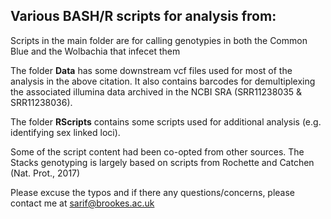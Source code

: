 ## Various BASH/R scripts for analysis from:



Scripts in the main folder are for calling genotypies in both the Common Blue
and the Wolbachia that infecet them

The folder **Data** has some downstream vcf files used for most of the analysis in the above citation. It also contains barcodes for demultiplexing the 
associated illumina data archived in the NCBI SRA (SRR11238035 & SRR11238036).

The folder **RScripts** contains some scripts used for additional analysis (e.g. identifying sex linked loci).

Some of the script content had been co-opted from other sources. The Stacks genotyping is largely based on scripts from Rochette and Catchen (Nat. Prot., 2017)

Please excuse the typos and if there any questions/concerns, please contact me at sarif@brookes.ac.uk


